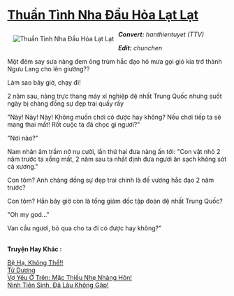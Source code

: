 <a href="https://utruyen.com/truyen/thuan-tinh-nha-dau-hoa-lat-lat/17601/" title="Thuần Tình Nha Đầu Hỏa Lạt Lạt"><h1>Thuần Tình Nha Đầu Hỏa Lạt Lạt</h1></a><div style="display:table"><img align="right" style="float: left; padding: 10px;" src="https://utruyen.com/images/story/200x260/thuan-tinh-nha-dau-hoa-lat-lat.jpg" alt="Thuần Tình Nha Đầu Hỏa Lạt Lạt"><b><i>Convert:</i></b><i> hanthientuyet (TTV)</i><p></p><b><i>Edit:</i></b><i> chunchen</i><p></p>Một đêm say sưa nàng đem ông trùm hắc đạo hô mưa gọi gió kia trở thành Ngưu Lang cho lên giường??<p></p>Làm sao bây giờ, chạy đi! <p></p>2 năm sau, nàng trực thang máy xí nghiệp đệ nhất Trung Quốc nhưng suốt ngày bị chàng đồng sự đẹp trai quấy rầy <p></p>"Này! Này! Này! Không muốn chơi có được hay không? Nếu chơi tiếp ta sẽ mang thai mất! Rốt cuộc ta đã chọc gì ngươi?" <p></p>"Nơi nào?" <p></p>Nam nhân âm trầm nở nụ cười, lần thứ hai đưa nàng ấn tới: "Con vật nhỏ 2 năm trước ta xổng mất, 2 năm sau ta nhất định đưa ngươi ăn sạch không sót cả xương." <p></p>Con tôm? Anh chàng đồng sự đẹp trai chính là đế vương hắc đạo 2 năm trước? <p></p>Con tôm? Hắn bây giờ còn là tổng giám đốc tập đoàn đệ nhất Trung Quốc? <p></p>"Oh my god..."<p></p>Van cầu ngươi, bỏ qua cho ta đi có được hay không?"</div><p><br><b>Truyện Hay Khác :</b></p><a href="https://utruyen.com/truyen/be-ha-khong-the/17506/" alt="Bệ Hạ, Không Thể!!">Bệ Hạ, Không Thể!!</a><br/><a href="https://github.com/quanluxury/ngontinhhot/tree/master/truyenhay/17544/" alt="Tử Dương">Tử Dương</a><br/><a href="https://github.com/quanluxury/ngontinhhot/tree/master/truyenhay/17404/" alt="Vợ Yêu Ở Trên: Mặc Thiếu Nhẹ Nhàng Hôn!">Vợ Yêu Ở Trên: Mặc Thiếu Nhẹ Nhàng Hôn!</a><br/><a href="https://github.com/quanluxury/ngontinhhot/tree/master/truyenhay/18339/" alt="Ninh Tiên Sinh, Đã Lâu Không Gặp!">Ninh Tiên Sinh, Đã Lâu Không Gặp!</a><br/>